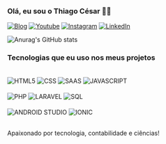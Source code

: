 ### Olá, eu sou o Thiago César 👨‍🚀

[![Blog](https://img.shields.io/badge/dev.to-0A0A0A?style=for-the-badge&logo=devdotto&logoColor=white)](https://cronostecnologia.com.br)
[![Youtube](https://img.shields.io/badge/YouTube-FF0000?style=for-the-badge&logo=youtube&logoColor=white)](https://cronostecnologia.com.br)
[![Instagram](https://img.shields.io/badge/Instagram-E4405F?style=for-the-badge&logo=instagram&logoColor=white)](https://www.instagram.com/thiago_programando/)
[![LinkedIn](https://img.shields.io/badge/LinkedIn-0077B5?style=for-the-badge&logo=linkedin&logoColor=white)](https://www.linkedin.com/in/thiago-cesar-dev/)

![Anurag's GitHub stats](https://github-readme-stats.vercel.app/api?username=thiagoprogramando&show_icons=true&theme=dracula)

### Tecnologias que eu uso nos meus projetos
<div style="display: inline_block"></br>
  <img align="center" alt="HTML5" src="https://img.shields.io/badge/HTML-239120?style=for-the-badge&logo=html5&logoColor=white">
  <img align="center" alt="CSS" src="https://img.shields.io/badge/CSS-239120?&style=for-the-badge&logo=css3&logoColor=white">
  <img align="center" alt="SAAS" src="https://img.shields.io/badge/Sass-CC6699?style=for-the-badge&logo=sass&logoColor=white">
  <img align="center" alt="JAVASCRIPT" src="https://img.shields.io/badge/JavaScript-F7DF1E?style=for-the-badge&logo=javascript&logoColor=black">
  </br></br>
  <img align="center" alt="PHP" src="https://img.shields.io/badge/PHP-777BB4?style=for-the-badge&logo=php&logoColor=white">
  <img align="center" alt="LARAVEL" src="https://img.shields.io/badge/Laravel-FF2D20?style=for-the-badge&logo=laravel&logoColor=white">
  <img align="center" alt="SQL" src="https://img.shields.io/badge/MySQL-00000F?style=for-the-badge&logo=mysql&logoColor=white">
  </br></br>
  <img align="center" alt="ANDROID STUDIO" src="https://img.shields.io/badge/Android_Studio-3DDC84?style=for-the-badge&logo=android-studio&logoColor=white">
  <img align="center" alt="IONIC" src="https://img.shields.io/badge/Ionic-3880FF?style=for-the-badge&logo=ionic&logoColor=white">
</div>

</br>

Apaixonado por tecnologia, contabilidade e ciências!

